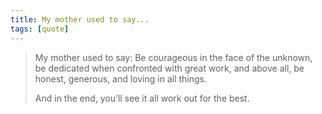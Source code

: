 ```yaml
---
title: My mother used to say...
tags: [quote]
---
```


> My mother used to say:
> Be courageous in the face of the unknown,
> be dedicated when confronted with great work,
> and above all, be honest, generous, and loving in all things.
>
> And in the end, you’ll see it all work out for the best.